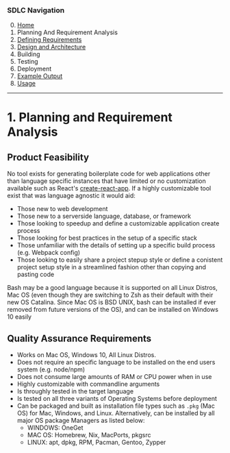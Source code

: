 ### SDLC Navigation

0. [Home](../../README.md)
1. Planning And Requirement Analysis
2. [Defining Requirements](../2_DefiningRequirements/README.md)
3. [Design and Architecture](../3_DesignAndArchitecture/README.md)
4. Building
5. Testing
6. Deployment
7. [Example Output](../7_ExampleOutput/README.md)
8. [Usage](../../FLAGS.md)

---

# 1. Planning and Requirement Analysis

## Product Feasibility

No tool exists for generating boilerplate code for web applications other than language specific instances that have limited or no customization available such as React's [create-react-app](https://github.com/facebook/create-react-app). If a highly customizable tool exist that was language agnostic it would aid:
- Those new to web development
- Those new to a serverside language, database, or framework
- Those looking to speedup and define a customizable application create process
- Those looking for best practices in the setup of a specific stack
- Those unfamiliar with the details of setting up a specific build process (e.g. Webpack config)
- Those looking to easily share a project stepup style or define a conistent project setup style in a streamlined fashion other than copying and pasting code

Bash may be a good language because it is supported on all Linux Distros, Mac OS (even though they are switching to Zsh as their default with their new OS Catalina. Since Mac OS is BSD UNIX, bash can be installed if ever removed from future versions of the OS), and can be installed on Windows 10 easily

## Quality Assurance Requirements

- Works on Mac OS, Windows 10, All Linux Distros.
- Does not require an specific language to be installed on the end users system (e.g. node/npm)
- Does not consume large amounts of RAM or CPU power when in use
- Highly customizable with commandline arguments
- Is throughly tested in the target language
- Is tested on all three variants of Operating Systems before deployment
- Can be packaged and built as installation file types such as ```.pkg``` (Mac OS) for Mac, Windows, and Linux. Alternatively, can be installed by all major OS package Managers as listed below:
	- WINDOWS: OneGet
	- MAC OS: Homebrew, Nix, MacPorts, pkgsrc
	- LINUX: apt, dpkg, RPM, Pacman, Gentoo, Zypper
